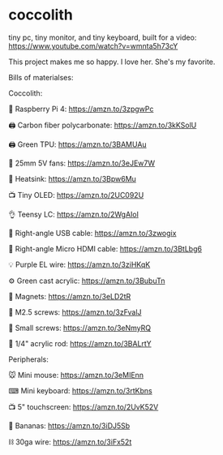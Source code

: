 # coccolith
tiny pc, tiny monitor, and tiny keyboard, built for a video: https://www.youtube.com/watch?v=wmnta5h73cY

This project makes me so happy. I love her. She's my favorite.

Bills of materialses:

Coccolith:

🥧 Raspberry Pi 4: https://amzn.to/3zpgwPc

🖨 Carbon fiber polycarbonate: https://amzn.to/3kKSolU

🖨 Green TPU: https://amzn.to/3BAMUAu

💨 25mm 5V fans: https://amzn.to/3eJEw7W

🚰 Heatsink: https://amzn.to/3Bpw6Mu

📺 Tiny OLED: https://amzn.to/2UC092U

👌 Teensy LC: https://amzn.to/2WgAIol

🔌 Right-angle USB cable: https://amzn.to/3zwogix

🔌 Right-angle Micro HDMI cable: https://amzn.to/3BtLbg6

💡 Purple EL wire: https://amzn.to/3ziHKqK

⚙ Green cast acrylic: https://amzn.to/3BubuTn

🧲 Magnets: https://amzn.to/3eLD2tR

🔩 M2.5 screws: https://amzn.to/3zFvalJ

🔩 Small screws: https://amzn.to/3eNmyRQ

🎣 1/4" acrylic rod: https://amzn.to/3BALrtY

Peripherals:

🐭 Mini mouse: https://amzn.to/3eMIEnn

⌨ Mini keyboard: https://amzn.to/3rtKbns

📺 5" touchscreen: https://amzn.to/2UvK52V

🍌 Bananas: https://amzn.to/3iDJ5Sb

⛓ 30ga wire: https://amzn.to/3iFx52t
